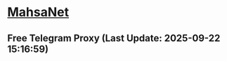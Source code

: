 
# [MahsaNet](https://t.me/mahsa_net)
## Free Telegram Proxy (Last Update: 2025-09-22 15:16:59)

    